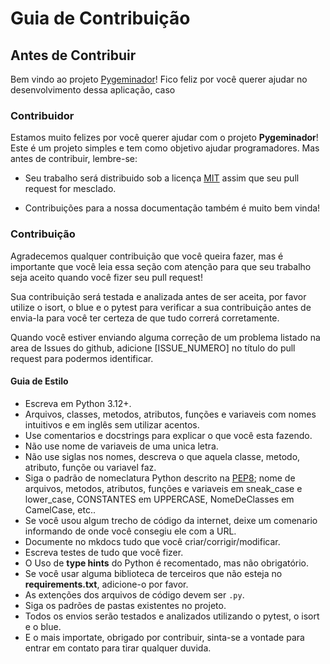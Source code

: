 # Guia de Contribuição

## Antes de Contribuir

Bem vindo ao projeto [Pygeminador](https://github.com/lariodeveloper/pygeminador)! Fico feliz por você querer ajudar no desenvolvimento dessa aplicação, caso

### Contribuidor

Estamos muito felizes por você querer ajudar com o projeto **Pygeminador**! Este é um projeto simples e tem como objetivo ajudar programadores. Mas antes de contribuir, lembre-se:

- Seu trabalho será distribuido sob a licença [MIT](LICENSE.md) assim que seu pull request for mesclado.

- Contribuições para a nossa documentação também é muito bem vinda!

### Contribuição

Agradecemos qualquer contribuição que você queira fazer, mas é importante que você leia essa seção com atenção para que seu trabalho seja aceito quando você fizer seu pull request!

Sua contribuição será testada e analizada antes de ser aceita, por favor utilize o isort, o blue e o pytest para verificar a sua contribuição antes de envia-la para você ter certeza de que tudo correrá corretamente.

Quando você estiver enviando alguma correção de um problema listado na area de Issues do github, adicione [ISSUE_NUMERO] no título do pull request para podermos identificar.

#### Guia de Estilo

* Escreva em Python 3.12+.
* Arquivos, classes, metodos, atributos, funções e variaveis com nomes intuitivos e em inglês sem utilizar acentos.
* Use comentarios e docstrings para explicar o que você esta fazendo.
* Não use nome de variaveis de uma unica letra.
* Não use siglas nos nomes, descreva o que aquela classe, metodo, atributo, funçõe ou variavel faz.
* Siga o padrão de nomeclatura Python descrito na [PEP8](https://peps.python.org/pep-0008/); nome de arquivos, metodos, atributos, funções e variaveis em sneak_case e lower_case, CONSTANTES em UPPERCASE, NomeDeClasses em CamelCase, etc..
* Se você usou algum trecho de código da internet, deixe um comenario informando de onde você consegiu ele com a URL.
* Documente no mkdocs tudo que você criar/corrigir/modificar.
* Escreva testes de tudo que você fizer.
* O Uso de **type hints** do Python é recomentado, mas não obrigatório.
* Se você usar alguma biblioteca de terceiros que não esteja no __requirements.txt__, adicione-o por favor.
* As extenções dos arquivos de código devem ser `.py`.
* Siga os padrões de pastas existentes no projeto.
* Todos os envios serão testados e analizados utilizando o pytest, o isort e o blue.
* E o mais importate, obrigado por contribuir, sinta-se a vontade para entrar em contato para tirar qualquer duvida.